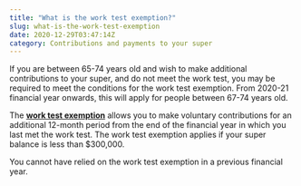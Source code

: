 ```yaml
---
title: "What is the work test exemption?"
slug: what-is-the-work-test-exemption
date: 2020-12-29T03:47:14Z
category: Contributions and payments to your super
---
```


If you are between 65-74 years old and wish to make additional contributions to your super, and do not meet the work test, you may be required to meet the conditions for the work test exemption. From 2020-21 financial year onwards, this will apply for people between 67-74 years old. 

The [**work test exemption**](https://www.ato.gov.au/Definitions/?anchor=WorkTestExemption#WorkTestExemption) allows you to make voluntary contributions for an additional 12-month period from the end of the financial year in which you last met the work test. The work test exemption applies if your super balance is less than $300,000. 

You cannot have relied on the work test exemption in a previous financial year.
